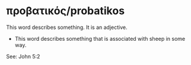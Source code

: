 # προβατικός/probatikos
This word describes something. It is an adjective.

* This word describes something that is associated with sheep in some way.

See: John 5:2
